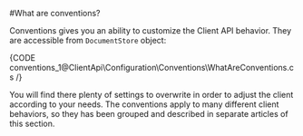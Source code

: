 ﻿#What are conventions?

Conventions gives you an ability to customize the Client API behavior. They are accessible from `DocumentStore` object:

{CODE conventions_1@ClientApi\Configuration\Conventions\WhatAreConventions.cs /}

You will find there plenty of settings to overwrite in order to adjust the client according to your needs. The conventions apply to many different client behaviors, 
so they has been grouped and described in separate articles of this section.